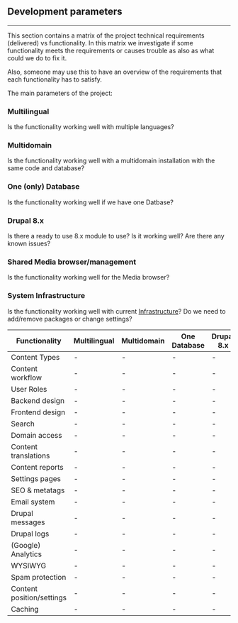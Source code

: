## Development parameters
--------------------------
This section contains a matrix of the project technical requirements (delivered) vs functionality.
In this matrix we investigate if some functionality meets the requirements or causes trouble as also as what could we do to fix it.

Also, someone may use this to have an overview of the requirements that each functionality has to satisfy.

The main parameters of the project:

### Multilingual

Is the functionality working well with multiple languages?

### Multidomain

Is the functionality working well with a multidomain installation with the same code and database?

### One (only) Database

Is the functionality working well if we have one Datbase?

### Drupal 8.x

Is there a ready to use 8.x module to use? Is it working well? Are there any known issues?

### Shared Media browser/management

Is the functionality working well for the Media browser?

### System Infrastructure

Is the functionality working well with current [Infrastructure](infrastructure)? Do we need to add/remove packages or change settings?

|Functionality | Multilingual   | Multidomain   | One Database    | Drupal 8.x     | Shared Media    | Infrastructure   |
|--------------| ---------------| -------------| ------------------| ----------------| ---------------| ----------------|
|Content Types        | - | - | - | - | - | - |
|Content workflow     | - | - | - | - | - | - |
|User Roles           | - | - | - | - | - | - |
|Backend design       | - | - | - | - | - | - |
|Frontend design      | - | - | - | - | - | - |
|Search               | - | - | - | - | - | - |
|Domain access        | - | - | - | - | - | - |
|Content translations | - | - | - | - | - | - |
|Content reports      | - | - | - | - | - | - |
|Settings pages       | - | - | - | - | - | - |
|SEO & metatags       | - | - | - | - | - | - |
|Email system         | - | - | - | - | - | - |
|Drupal messages      | - | - | - | - | - | - |
|Drupal logs          | - | - | - | - | - | - |
|(Google) Analytics   | - | - | - | - | - | - |
|WYSIWYG              | - | - | - | - | - | - |
|Spam protection      | - | - | - | - | - | - |
|Content position/settings     | - | - | - | - | - | - |
|Caching     | - | - | - | - | - | - |
